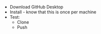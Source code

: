 * Download GitHub Desktop
* Install - know that this is once per machine
* Test:
  - Clone
  - Push
